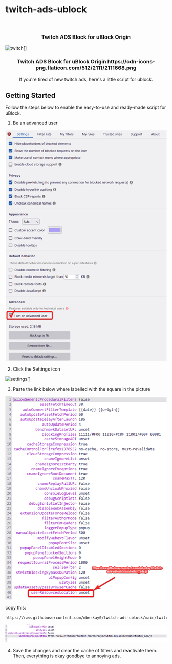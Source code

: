 # twitch-ads-ublock


<br/>
<p align="center">

  <h3 align="center">Twitch ADS Block for uBlock Origin</h3>
  
  [<img align="left" alt="twitch" src="https://cdn-icons-png.flaticon.com/512/2111/2111668.png" />]
  
  <h3 align="center">Twitch ADS Block for uBlock Origin https://cdn-icons-png.flaticon.com/512/2111/2111668.png</h3>
  
  <p align="center">
    If you're tired of new twitch ads, here's a little script for ublock.
    <br/>
  </p>
</p>



<!-- SETUP -->
## Getting Started
Follow the steps below to enable the easy-to-use and ready-made script for uBlock.


1. Be an advanced user

<img src="/images/advanced.png" alt="Advanced Settings"/>

2. Click the Settings icon 

[<img align="left" alt="settings" src="https://cdn-icons-png.flaticon.com/512/2880/2880986.png" />]

3. Paste the link below where labelled with the square in the picture

<img src="/images/userResourceLoc.png" alt="Advanced Settings"/>

copy this:
```sh
https://raw.githubusercontent.com/mberkay0/twitch-ads-ublock/main/twitch_ads.js
```

<img src="/images/pasted_script.png" alt="Advanced Settings"/>

4. Save the changes and clear the cache of filters and reactivate them. Then, everything is okay goodbye to annoying ads.
 




